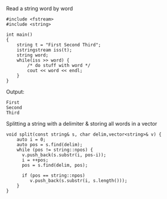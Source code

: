 
Read a string word by word

```
#include <fstream>
#include <string>

int main()
{
    string t = "First Second Third";
    istringstream iss(t);
    string word;
    while(iss >> word) {
        /* do stuff with word */
        cout << word << endl;
    }
}
```

Output:
```
First
Second
Third
```


Splitting a string with a delimiter & storing all words in a vector

```
void split(const string& s, char delim,vector<string>& v) {
    auto i = 0;
    auto pos = s.find(delim);
    while (pos != string::npos) {
      v.push_back(s.substr(i, pos-i));
      i = ++pos;
      pos = s.find(delim, pos);

      if (pos == string::npos)
         v.push_back(s.substr(i, s.length()));
    }
}
```
